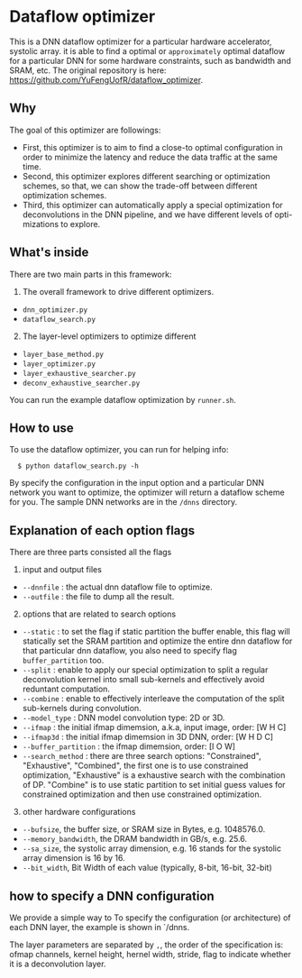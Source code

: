 # Dataflow optimizer

This is a DNN dataflow optimizer for a particular hardware accelerator, systolic
array. it is able to find a optimal or `approximately` optimal dataflow for a
particular DNN for some hardware constraints, such as bandwidth and SRAM, etc.
The original repository is here: <https://github.com/YuFengUofR/dataflow_optimizer>.

## Why

The goal of this optimizer are followings:

* First, this optimizer is to aim to find a close-to optimal configuration in
  order to minimize the latency and reduce the data traffic at the same time.
* Second, this optimizer explores different searching or optimization schemes,
  so that, we can show the trade-off between different optimization schemes.
* Third, this optimizer can automatically apply a special optimization for
  deconvolutions in the DNN pipeline, and we have different levels of opti-
  mizations to explore.

## What's inside

There are two main parts in this framework:
1. The overall framework to drive different optimizers.

* `dnn_optimizer.py`
* `dataflow_search.py`

2. The layer-level optimizers to optimize different

* `layer_base_method.py`
* `layer_optimizer.py`
* `layer_exhaustive_searcher.py`
* `deconv_exhaustive_searcher.py`

You can run the example dataflow optimization by `runner.sh`.

## How to use

To use the dataflow optimizer, you can run for helping info:

```
  $ python dataflow_search.py -h
```

By specify the configuration in the input option and a particular DNN network
you want to optimize, the optimizer will return a dataflow scheme for you. The
sample DNN networks are in the `/dnns` directory.

## Explanation of each option flags

There are three parts consisted all the flags

1. input and output files
  * `--dnnfile` : the actual dnn dataflow file to optimize.
  * `--outfile` : the file to dump all the result.

2. options that are related to search options
  * `--static` :  to set the flag if static partition the buffer enable, this
    flag will statically set the SRAM partition and optimize the entire dnn
    dataflow for that particular dnn dataflow, you also need to specify flag
    `buffer_partition` too.
  * `--split` : enable to apply our special optimization to split a regular
    deconvolution kernel into small sub-kernels and effectively avoid reduntant
    computation.
  * `--combine` : enable to effectively interleave the computation of the split
    sub-kernels during convolution.
  * `--model_type` : DNN model convolution type: 2D or 3D.
  * `--ifmap` : the initial ifmap dimemsion, a.k.a, input image, order: [W H C]
  * `--ifmap3d` : the initial ifmap dimemsion in 3D DNN, order: [W H D C]
  * `--buffer_partition` : the ifmap dimemsion, order: [I O W]
  * `--search_method` : there are three search options: "Constrained",
     "Exhaustive", "Combined", the first one is to use constrained optimization,
     "Exhaustive" is a exhaustive search with the combination of DP.
     "Combine" is to use static partition to set initial guess values for
     constrained optimization and then use constrained optimization.

3. other hardware configurations
  * `--bufsize`, the buffer size, or SRAM size in Bytes, e.g. 1048576.0.
  * `--memory_bandwidth`, the DRAM bandwidth in GB/s, e.g. 25.6.
  * `--sa_size`, the systolic array dimension, e.g. 16 stands for the systolic
    array dimension is 16 by 16.
  * `--bit_width`, Bit Width of each value (typically, 8-bit, 16-bit, 32-bit)

## how to specify a DNN configuration

We provide a simple way to To specify the configuration (or architecture) of
each DNN layer, the example is shown in `/dnns.

The layer parameters are separated by `,`, the order of the specification is:
ofmap channels, kernel height, hernel width, stride, flag to indicate whether
it is a deconvolution layer.


